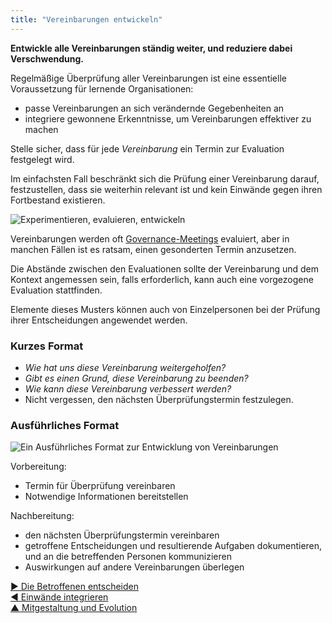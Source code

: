 ```yaml
---
title: "Vereinbarungen entwickeln"
---
```



**Entwickle alle Vereinbarungen ständig weiter, und reduziere dabei Verschwendung.**

Regelmäßige Überprüfung aller Vereinbarungen ist eine essentielle Voraussetzung für lernende Organisationen:

- passe Vereinbarungen an sich verändernde Gegebenheiten an
- integriere gewonnene Erkenntnisse, um Vereinbarungen effektiver zu machen

Stelle sicher, dass für jede <dfn data-info="Vereinbarung: Eine gemeinsam beschlossene Richtlinie, ein Prozess, ein Protokoll oder eine Policy, die den den Wertfluss in der Organisation steuert.">Vereinbarung</dfn> ein Termin zur Evaluation festgelegt wird.

Im einfachsten Fall beschränkt sich die Prüfung einer Vereinbarung darauf, festzustellen, dass sie weiterhin relevant ist und kein Einwände gegen ihren Fortbestand existieren.

![Experimentieren, evaluieren, entwickeln](img/evolution/kaizen.png)

Vereinbarungen werden oft [Governance-Meetings](governance-meeting.html) evaluiert, aber in manchen Fällen ist es ratsam, einen gesonderten Termin anzusetzen.

Die Abstände zwischen den Evaluationen sollte der Vereinbarung und dem Kontext angemessen sein, falls erforderlich, kann auch eine vorgezogene Evaluation stattfinden.

Elemente dieses Musters können auch von Einzelpersonen bei der Prüfung ihrer Entscheidungen angewendet werden.

### Kurzes Format

- *Wie hat uns diese Vereinbarung weitergeholfen?*
- *Gibt es einen Grund, diese Vereinbarung zu beenden?*
- *Wie kann diese Vereinbarung verbessert werden?*
- Nicht vergessen, den nächsten Überprüfungstermin festzulegen.

### Ausführliches Format

![Ein Ausführliches Format zur Entwicklung von Vereinbarungen](img/agreements/evaluate-agreements.png)

Vorbereitung:

- Termin für Überprüfung vereinbaren
- Notwendige Informationen bereitstellen

Nachbereitung:

- den nächsten Überprüfungstermin vereinbaren
- getroffene Entscheidungen und resultierende Aufgaben dokumentieren, und an die betreffenden Personen kommunizieren
- Auswirkungen auf andere Vereinbarungen überlegen

[&#9654; Die Betroffenen entscheiden](those-affected-decide.html)<br/>[&#9664; Einwände integrieren](resolve-objections.html)<br/>[&#9650; Mitgestaltung und Evolution](co-creation-and-evolution.html)

